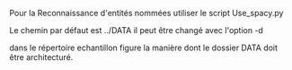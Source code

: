 Pour la Reconnaissance d'entités nommées utiliser le script Use_spacy.py

Le chemin par défaut est ../DATA il peut être changé avec l'option -d

dans le répertoire echantillon figure la manière dont le dossier DATA doit être architecturé.
